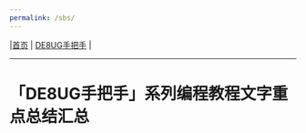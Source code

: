 ```yaml
---
permalink: /sbs/
---
```



|[首页](https://de8ug.vip/) | [DE8UG手把手](https://de8ug.vip/sbs/) |

---
# 「DE8UG手把手」系列编程教程文字重点总结汇总



